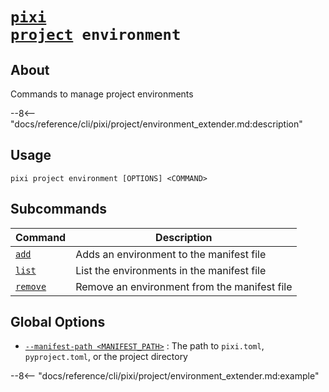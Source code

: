 <!--- This file is autogenerated. Do not edit manually! -->
# <code>[pixi](../../pixi.md) [project](../project.md) environment</code>

## About
Commands to manage project environments

--8<-- "docs/reference/cli/pixi/project/environment_extender.md:description"

## Usage
```
pixi project environment [OPTIONS] <COMMAND>
```

## Subcommands
| Command | Description |
|---------|-------------|
| [`add`](environment/add.md) | Adds an environment to the manifest file |
| [`list`](environment/list.md) | List the environments in the manifest file |
| [`remove`](environment/remove.md) | Remove an environment from the manifest file |


## Global Options
- <a id="arg---manifest-path" href="#arg---manifest-path">`--manifest-path <MANIFEST_PATH>`</a>
:  The path to `pixi.toml`, `pyproject.toml`, or the project directory

--8<-- "docs/reference/cli/pixi/project/environment_extender.md:example"
